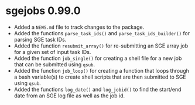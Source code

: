# sgejobs 0.99.0

* Added a `NEWS.md` file to track changes to the package.
* Added the functions `parse_task_ids()` and `parse_task_ids_builder()` for
parsing SGE task IDs.
* Added the function `resubmit_array()` for re-submitting an SGE array job for
a given set of input task IDs.
* Added the function `job_single()` for creating a shell file for a new job
that can be submitted using `qsub`.
* Added the function `job_loop()` for creating a function that loops through
a bash variable(s) to create shell scripts that are then submitted to SGE using
`qsub`.
* Added the functions `log_date()` and `log_jobid()` to find the start/end
date from an SGE log file as well as the job id.
